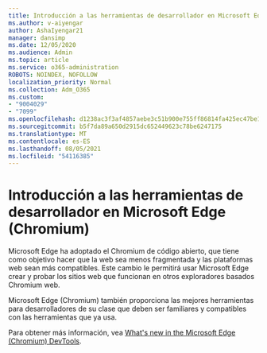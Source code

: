 ```yaml
---
title: Introducción a las herramientas de desarrollador en Microsoft Edge (Chromium)
ms.author: v-aiyengar
author: AshaIyengar21
manager: dansimp
ms.date: 12/05/2020
ms.audience: Admin
ms.topic: article
ms.service: o365-administration
ROBOTS: NOINDEX, NOFOLLOW
localization_priority: Normal
ms.collection: Adm_O365
ms.custom:
- "9004029"
- "7099"
ms.openlocfilehash: d1238ac3f3af4857aebe3c51b900e755ff86814fa425ec47be1e83cd5f9faa20
ms.sourcegitcommit: b5f7da89a650d2915dc652449623c78be6247175
ms.translationtype: MT
ms.contentlocale: es-ES
ms.lasthandoff: 08/05/2021
ms.locfileid: "54116385"
---
```

# <a name="get-started-with-the-developer-tools-in-microsoft-edge-chromium"></a>Introducción a las herramientas de desarrollador en Microsoft Edge (Chromium)

Microsoft Edge ha adoptado el Chromium de código abierto, que tiene como objetivo hacer que la web sea menos fragmentada y las plataformas web sean más compatibles. Este cambio le permitirá usar Microsoft Edge crear y probar los sitios web que funcionan en otros exploradores basados Chromium web.

Microsoft Edge (Chromium) también proporciona las [](https://go.microsoft.com/fwlink/?linkid=2134941) mejores herramientas para desarrolladores de su clase que deben ser familiares y compatibles con las herramientas que ya usa.

Para obtener más información, vea [What's new in the Microsoft Edge (Chromium) DevTools](https://go.microsoft.com/fwlink/?linkid=2135020).